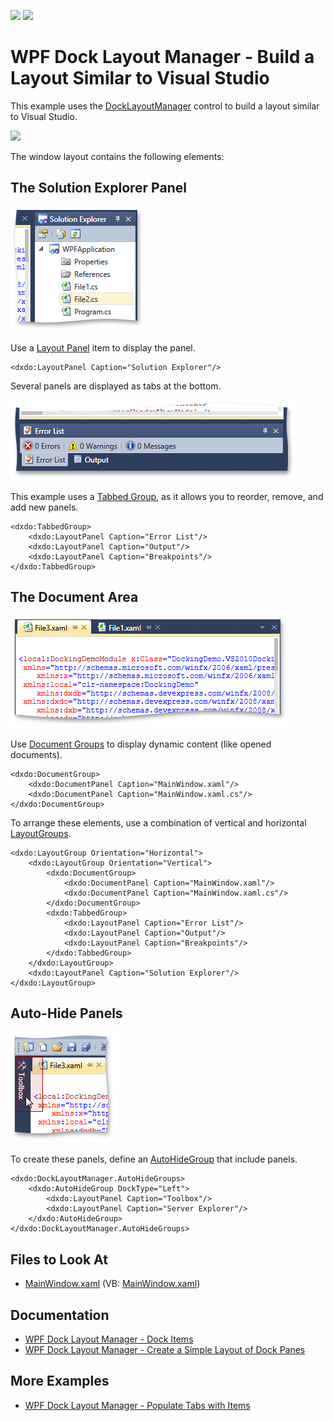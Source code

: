 <!-- default badges list -->
[![](https://img.shields.io/badge/Open_in_DevExpress_Support_Center-FF7200?style=flat-square&logo=DevExpress&logoColor=white)](https://supportcenter.devexpress.com/ticket/details/T326805)
[![](https://img.shields.io/badge/📖_How_to_use_DevExpress_Examples-e9f6fc?style=flat-square)](https://docs.devexpress.com/GeneralInformation/403183)
<!-- default badges end -->
# WPF Dock Layout Manager - Build a Layout Similar to Visual Studio

This example uses the [DockLayoutManager](https://docs.devexpress.com/WPF/DevExpress.Xpf.Docking.DockLayoutManager) control to build a layout similar to Visual Studio. 

<img src="https://user-images.githubusercontent.com/12169834/175337035-49bc2b7d-b28b-485f-b4a4-09f5951b4d51.png" width=700px/>

The window layout contains the following elements:

## The Solution Explorer Panel

<img src="https://raw.githubusercontent.com/DevExpress-Examples/how-to-build-a-layout-similar-to-visual-studio-t326805/15.1.3+/media/7bdba3b4-a7bd-11e5-80bf-00155d62480c.png">

Use a [Layout Panel](https://docs.devexpress.com/WPF/DevExpress.Xpf.Docking.LayoutPanel) item to display the panel.

```xaml
<dxdo:LayoutPanel Caption="Solution Explorer"/>
```

Several panels are displayed as tabs at the bottom.

<img src="https://raw.githubusercontent.com/DevExpress-Examples/how-to-build-a-layout-similar-to-visual-studio-t326805/15.1.3+/media/a426f3e0-a7bd-11e5-80bf-00155d62480c.png">

This example uses a [Tabbed Group](https://docs.devexpress.com/WPF/DevExpress.Xpf.Docking.TabbedGroup), as it allows you to reorder, remove, and add new panels.

```xaml
<dxdo:TabbedGroup>
    <dxdo:LayoutPanel Caption="Error List"/>
    <dxdo:LayoutPanel Caption="Output"/>
    <dxdo:LayoutPanel Caption="Breakpoints"/>
</dxdo:TabbedGroup>
```

## The Document Area

<img src="https://raw.githubusercontent.com/DevExpress-Examples/how-to-build-a-layout-similar-to-visual-studio-t326805/15.1.3+/media/ebc469da-a7bd-11e5-80bf-00155d62480c.png">

Use [Document Groups](https://docs.devexpress.com/WPF/DevExpress.Xpf.Docking.DocumentGroup) to display dynamic content (like opened documents).


```xaml
<dxdo:DocumentGroup>
    <dxdo:DocumentPanel Caption="MainWindow.xaml"/>
    <dxdo:DocumentPanel Caption="MainWindow.xaml.cs"/>
</dxdo:DocumentGroup>
```

To arrange these elements, use a combination of vertical and horizontal [LayoutGroups](https://docs.devexpress.com/WPF/DevExpress.Xpf.Docking.LayoutGroup).

```xaml
<dxdo:LayoutGroup Orientation="Horizontal">
    <dxdo:LayoutGroup Orientation="Vertical">
        <dxdo:DocumentGroup>
            <dxdo:DocumentPanel Caption="MainWindow.xaml"/>
            <dxdo:DocumentPanel Caption="MainWindow.xaml.cs"/>
        </dxdo:DocumentGroup>
        <dxdo:TabbedGroup>
            <dxdo:LayoutPanel Caption="Error List"/>
            <dxdo:LayoutPanel Caption="Output"/>
            <dxdo:LayoutPanel Caption="Breakpoints"/>
        </dxdo:TabbedGroup>
    </dxdo:LayoutGroup>
    <dxdo:LayoutPanel Caption="Solution Explorer"/>
</dxdo:LayoutGroup>
```

## Auto-Hide Panels

<img src="https://raw.githubusercontent.com/DevExpress-Examples/how-to-build-a-layout-similar-to-visual-studio-t326805/15.1.3+/media/373fd0bd-a7be-11e5-80bf-00155d62480c.png">

To create these panels, define an [AutoHideGroup](https://docs.devexpress.com/WPF/DevExpress.Xpf.Docking.AutoHideGroup) that include  panels.

```xaml
<dxdo:DockLayoutManager.AutoHideGroups>
    <dxdo:AutoHideGroup DockType="Left">
        <dxdo:LayoutPanel Caption="Toolbox"/>
        <dxdo:LayoutPanel Caption="Server Explorer"/>
    </dxdo:AutoHideGroup>
</dxdo:DockLayoutManager.AutoHideGroups>
```

<!-- default file list -->
## Files to Look At

* [MainWindow.xaml](./CS/MainWindow.xaml) (VB: [MainWindow.xaml](./VB/MainWindow.xaml))
<!-- default file list end -->

## Documentation

- [WPF Dock Layout Manager - Dock Items](https://docs.devexpress.com/WPF/6191/controls-and-libraries/layout-management/dock-windows)
- [WPF Dock Layout Manager - Create a Simple Layout of Dock Panes](https://docs.devexpress.com/WPF/6654/controls-and-libraries/layout-management/dock-windows/getting-started/how-to-create-a-simple-layout-of-dock-panes)

## More Examples

- [WPF Dock Layout Manager - Populate Tabs with Items](https://github.com/DevExpress-Examples/wpf-dock-layout-manager-populate-tabs-with-items)
